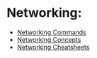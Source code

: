 # Networking:

- [Networking Commands](networking-commands.md)
- [Networking Concepts](networking-concepts.md)
- [Networking Cheatsheets](cheatsheet)
